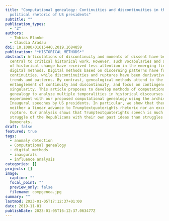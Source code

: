 ```yaml
---
title: "Computational genealogy: Continuities and discontinuities in the
  political rhetoric of US presidents"
subtitle: ""
publication_types:
  - "2"
authors:
  - Tobias Blanke
  - Claudia Aradau
doi: 10.1080/01615440.2019.1684859
publication: "*HISTORICAL METHODS*"
abstract: Articulations of discontinuity and moments of dissent have been
  central to critical historical work. However, such vocabularies and analyses
  of historical change have received less attention in the emerging field of
  digital methods. Digital methods based on discerning patterns have focused on
  continuities, while discontinuities and ruptures have been derivative of
  trends and patterns. By contrast, genealogical methods attend to the
  entanglement of continuity and discontinuity, and focus on contingency and
  singularity. This article proposes to develop methods of computational
  genealogy to analyze multiple temporalities in historical discourses. We
  experiment with our proposed computational genealogy using the archive of
  Inaugural speeches by US presidents. In particular, we show that there is
  neither a linear advance to Trumptextquoterights rhetoric nor an exceptional
  rupture. Our analysis shows that Trumptextquoterights speech is much more the
  struggle of the Republicans with their own past ideas than struggles with
  Democrats.
draft: false
featured: true
tags:
  - anomaly detection
  - Computational genealogy
  - digital methods
  - inaugurals
  - influence analysis
categories: []
projects: []
image:
  caption: ""
  focal_point: ""
  preview_only: false
  filename: compgenea.jpg
summary: ""
lastmod: 2023-01-05T17:12:37+01:00
date: 2019-11-01
publishDate: 2023-01-05T16:12:37.063477Z
---
```

